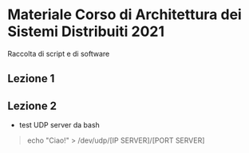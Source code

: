# Materiale Corso di Architettura dei Sistemi Distribuiti 2021

Raccolta di script e di software

## Lezione 1

## Lezione 2

* test UDP server da bash

> echo "Ciao!" > /dev/udp/\[IP SERVER\]/\[PORT SERVER\]
